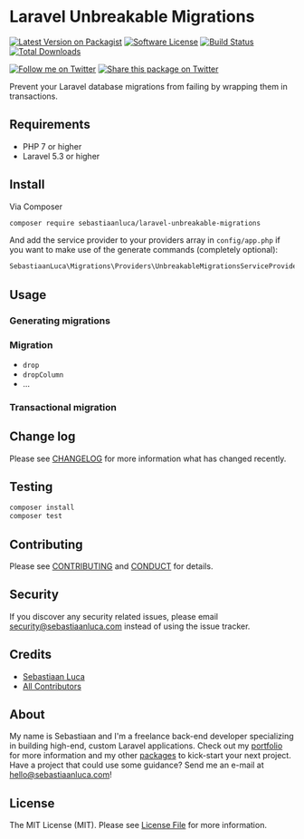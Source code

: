 # Laravel Unbreakable Migrations

[![Latest Version on Packagist][ico-version]][link-packagist]
[![Software License][ico-license]](LICENSE.md)
[![Build Status][ico-travis]][link-travis]
[![Total Downloads][ico-downloads]][link-downloads]

[![Follow me on Twitter](https://img.shields.io/twitter/follow/sebastiaanluca.svg?style=social)](https://twitter.com/sebastiaanluca)
[![Share this package on Twitter](https://img.shields.io/twitter/url/http/shields.io.svg?style=social)](https://twitter.com/home?status=https%3A//github.com/sebastiaanluca/php-stub-generator%20via%20%40sebastiaanluca)

Prevent your Laravel database migrations from failing by wrapping them in transactions.

## Requirements

- PHP 7 or higher
- Laravel 5.3 or higher

## Install

Via Composer

``` bash
composer require sebastiaanluca/laravel-unbreakable-migrations
```

And add the service provider to your providers array in `config/app.php` if you want to make use of the generate commands (completely optional):

``` php
SebastiaanLuca\Migrations\Providers\UnbreakableMigrationsServiceProvider::class,
```

## Usage

### Generating migrations

### Migration

- `drop`
- `dropColumn`
- …

### Transactional migration

## Change log

Please see [CHANGELOG](CHANGELOG.md) for more information what has changed recently.

## Testing

``` bash
composer install
composer test
```

## Contributing

Please see [CONTRIBUTING](CONTRIBUTING.md) and [CONDUCT](CONDUCT.md) for details.

## Security

If you discover any security related issues, please email security@sebastiaanluca.com instead of using the issue tracker.

## Credits

- [Sebastiaan Luca][link-author]
- [All Contributors][link-contributors]

## About

My name is Sebastiaan and I'm a freelance back-end developer specializing in building high-end, custom Laravel applications. Check out my [portfolio][author-portfolio] for more information and my other [packages](https://github.com/sebastiaanluca?tab=repositories) to kick-start your next project. Have a project that could use some guidance? Send me an e-mail at [hello@sebastiaanluca.com][author-email]!

## License

The MIT License (MIT). Please see [License File](LICENSE.md) for more information.

[ico-version]: https://img.shields.io/packagist/v/sebastiaanluca/laravel-unbreakable-migrations.svg?style=flat-square
[ico-license]: https://img.shields.io/badge/license-MIT-brightgreen.svg?style=flat-square
[ico-travis]: https://img.shields.io/travis/sebastiaanluca/laravel-unbreakable-migrations/master.svg?style=flat-square
[ico-downloads]: https://img.shields.io/packagist/dt/sebastiaanluca/laravel-unbreakable-migrations.svg?style=flat-square

[link-packagist]: https://packagist.org/packages/sebastiaanluca/laravel-unbreakable-migrations
[link-travis]: https://travis-ci.org/sebastiaanluca/laravel-unbreakable-migrations
[link-downloads]: https://packagist.org/packages/sebastiaanluca/laravel-unbreakable-migrations
[link-contributors]: ../../contributors
[link-author]: https://github.com/sebastiaanluca
[author-portfolio]: http://www.sebastiaanluca.com
[author-email]: mailto:hello@sebastiaanluca.com
